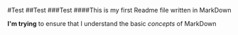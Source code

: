 #Test
##Test
###Test
####This is my first Readme file written in MarkDown

**I'm trying** to ensure that I understand the basic _concepts_ of MarkDown
